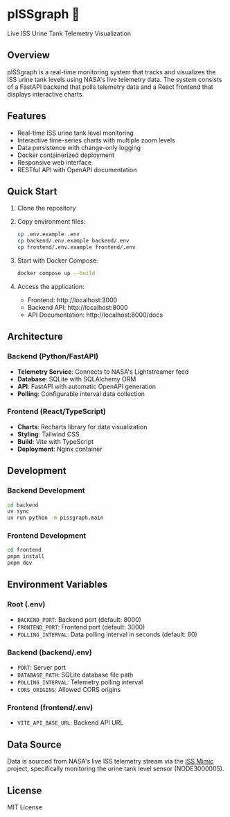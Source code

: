 # pISSgraph 🚽

Live ISS Urine Tank Telemetry Visualization

## Overview

pISSgraph is a real-time monitoring system that tracks and visualizes the ISS urine tank levels using NASA's live telemetry data. The system consists of a FastAPI backend that polls telemetry data and a React frontend that displays interactive charts.

## Features

- Real-time ISS urine tank level monitoring
- Interactive time-series charts with multiple zoom levels
- Data persistence with change-only logging
- Docker containerized deployment
- Responsive web interface
- RESTful API with OpenAPI documentation

## Quick Start

1. Clone the repository
2. Copy environment files:
   ```bash
   cp .env.example .env
   cp backend/.env.example backend/.env
   cp frontend/.env.example frontend/.env
   ```

3. Start with Docker Compose:
   ```bash
   docker compose up --build
   ```

4. Access the application:
   - Frontend: http://localhost:3000
   - Backend API: http://localhost:8000
   - API Documentation: http://localhost:8000/docs

## Architecture

### Backend (Python/FastAPI)
- **Telemetry Service**: Connects to NASA's Lightstreamer feed
- **Database**: SQLite with SQLAlchemy ORM
- **API**: FastAPI with automatic OpenAPI generation
- **Polling**: Configurable interval data collection

### Frontend (React/TypeScript)
- **Charts**: Recharts library for data visualization
- **Styling**: Tailwind CSS
- **Build**: Vite with TypeScript
- **Deployment**: Nginx container

## Development

### Backend Development
```bash
cd backend
uv sync
uv run python -m pissgraph.main
```

### Frontend Development
```bash
cd frontend
pnpm install
pnpm dev
```

## Environment Variables

### Root (.env)
- `BACKEND_PORT`: Backend port (default: 8000)
- `FRONTEND_PORT`: Frontend port (default: 3000)
- `POLLING_INTERVAL`: Data polling interval in seconds (default: 60)

### Backend (backend/.env)
- `PORT`: Server port
- `DATABASE_PATH`: SQLite database file path
- `POLLING_INTERVAL`: Telemetry polling interval
- `CORS_ORIGINS`: Allowed CORS origins

### Frontend (frontend/.env)
- `VITE_API_BASE_URL`: Backend API URL

## Data Source

Data is sourced from NASA's live ISS telemetry stream via the [ISS Mimic](https://iss-mimic.github.io/Mimic/) project, specifically monitoring the urine tank level sensor (NODE3000005).

## License

MIT License